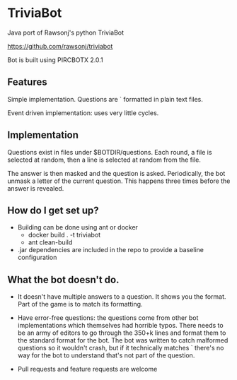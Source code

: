 TriviaBot
=========

Java port of Rawsonj's python TriviaBot

https://github.com/rawsonj/triviabot

Bot is built using PIRCBOTX 2.0.1

Features
--------

Simple implementation. Questions are <string>`<string> formatted in plain text files.

Event driven implementation: uses very little cycles.

Implementation
--------------

Questions exist in files under $BOTDIR/questions.
Each round, a file is selected at random, then a line is selected at random from the file.

The answer is then masked and the question is asked. Periodically, the bot unmask a letter of the current question. This happens three times before the answer is revealed.

How do I get set up?
--------------
* Building can be done using ant or docker
  * docker build . -t triviabot
  * ant clean-build
* .jar dependencies are included in the repo to provide a baseline configuration

What the bot doesn't do.
------------------------

  * It doesn't have multiple answers to a question. It shows you the format. Part of the game is to match its formatting.

  * Have error-free questions: the questions come from other bot implementations which themselves had horrible typos.
There needs to be an army of editors to go through the 350+k lines and format them to the standard format for the bot.
The bot was written to catch malformed questions so it wouldn't crash, but if it technically matches <string>`<string>
there's no way for the bot to understand that's not part of the question.

  * Pull requests and feature requests are welcome
